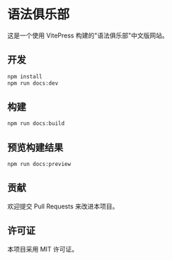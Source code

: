 # 语法俱乐部

这是一个使用 VitePress 构建的"语法俱乐部"中文版网站。

## 开发

```bash
npm install
npm run docs:dev
```

## 构建

```bash
npm run docs:build
```

## 预览构建结果

```bash
npm run docs:preview
```

## 贡献

欢迎提交 Pull Requests 来改进本项目。

## 许可证

本项目采用 MIT 许可证。